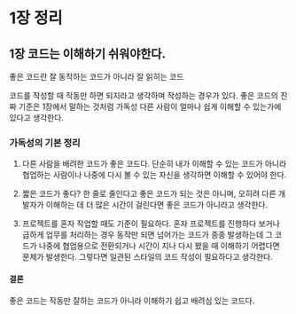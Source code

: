 # 1장 정리

## 1장 코드는 이해하기 쉬워야한다.

좋은 코드란 잘 동작하는 코드가 아니라 잘 읽히는 코드

코드를 작성할 때 작동만 하면 되지라고 생각하며 작성하는 경우가 있다.
좋은 코드의 진짜 기준은 1장에서 말하는 것처럼 가독성 다른 사람이 얼마나 쉽게 이해할 수 있는가에 있다고 생각한다.

### **가독성의 기본 정리**

1. 다른 사람을 배려한 코드가 좋은 코드다.
   단순히 내가 이해할 수 있는 코드가 아니라 협업하는 사람이나 나중에 다시 볼 수 있는 자신을 생각하면 이해할 수 있어야 한다.

2. 짧은 코드가 좋다?
   한 줄로 줄인다고 좋은 코드가 되는 것은 아니며, 오히려 다른 개발자가 이해하는 데 더 많은 시간이 걸린다면 좋은 코드가 아니라고 생각한다.

3. 프로젝트를 혼자 작업할 때도 기준이 필요하다.
   혼자 프로젝트를 진행하다 보거나 급하게 업무를 처리하는 경우 동작만 되면 넘어가는 코드가 종종 발생하는데 그 코드가 나중에 협업용으로 전환되거나 시간이 지나 다시 봤을 때 이해하기 어렵다면 문제가 발생한다.
   그렇다면 일관된 스타일의 코드 작성이 필요하다고 생각한다.

#### 결론

좋은 코드는 작동만 잘하는 코드가 아니라 이해하기 쉽고 배려심 있는 코드다.
